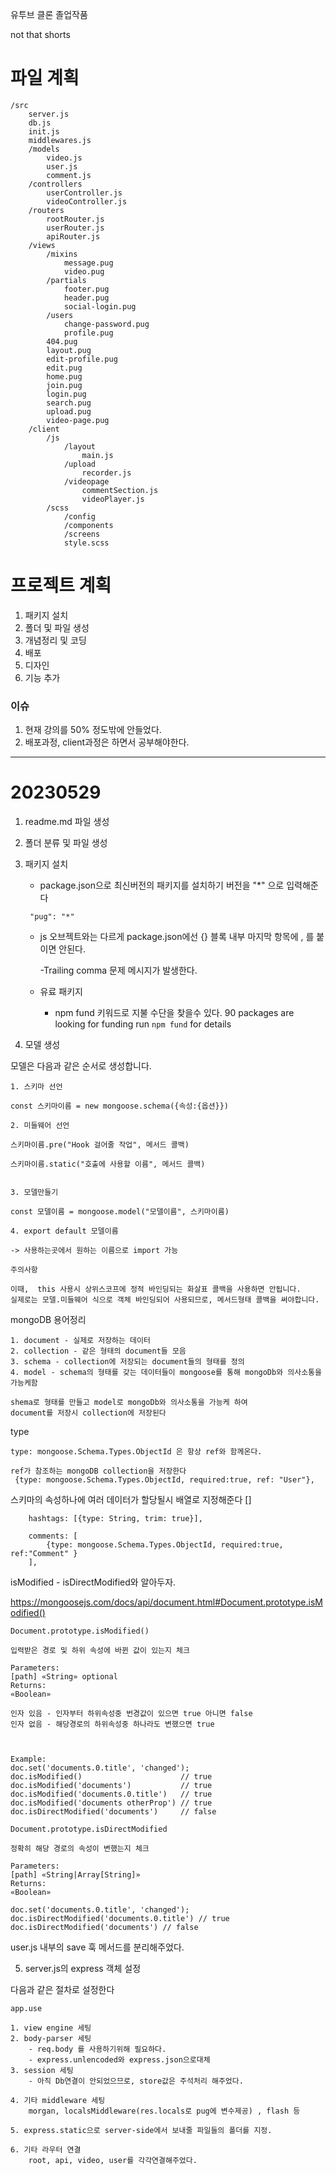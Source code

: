 유투브 클론 졸업작품

not that shorts

# 파일 계획

```
/src
    server.js
    db.js
    init.js
    middlewares.js
    /models
        video.js
        user.js
        comment.js
    /controllers
        userController.js
        videoController.js
    /routers
        rootRouter.js
        userRouter.js
        apiRouter.js
    /views
        /mixins
            message.pug
            video.pug
        /partials
            footer.pug
            header.pug
            social-login.pug
        /users
            change-password.pug
            profile.pug
        404.pug
        layout.pug
        edit-profile.pug
        edit.pug
        home.pug
        join.pug
        login.pug
        search.pug
        upload.pug
        video-page.pug
    /client
        /js
            /layout
                main.js
            /upload
                recorder.js
            /videopage
                commentSection.js
                videoPlayer.js
        /scss
            /config
            /components
            /screens
            style.scss
```

# 프로젝트 계획

1. 패키지 설치
2. 폴더 및 파일 생성
3. 개념정리 및 코딩
4. 배포
5. 디자인
6. 기능 추가

### 이슈

1. 현재 강의를 50% 정도밖에 안들었다.
2. 배포과정, client과정은 하면서 공부해야한다.

---

# 20230529

1.  readme.md 파일 생성
2.  폴더 분류 및 파일 생성
3.  패키지 설치

    - package.json으로 최신버전의 패키지를 설치하기
      버전을 "\*" 으로 입력해준다

    ```
     "pug": "*"
    ```

    - js 오브젝트와는 다르게 package.json에선 {} 블록 내부 마지막 항목에 , 를 붙이면 안된다.

      -Trailing comma 문제 메시지가 발생한다.

    - 유료 패키지
      - npm fund 키워드로 지불 수단을 찾을수 있다.
        90 packages are looking for funding
        run `npm fund` for details

4.  모델 생성

모델은 다음과 같은 순서로 생성합니다.

```
1. 스키마 선언

const 스키마이름 = new mongoose.schema({속성:{옵션}})

2. 미들웨어 선언

스키마이름.pre("Hook 걸어줄 작업", 메서드 콜백)

스키마이름.static("호출에 사용할 이름", 메서드 콜백)


3. 모델만들기

const 모델이름 = mongoose.model("모델이름", 스키마이름)

4. export default 모델이름

-> 사용하는곳에서 원하는 이름으로 import 가능

주의사항

이때,  this 사용시 상위스코프에 정적 바인딩되는 화살표 콜백을 사용하면 안됩니다.
실제로는 모델.미들웨어 식으로 객체 바인딩되어 사용되므로, 메서드형태 콜백을 써야합니다.
```

mongoDB 용어정리

```
1. document - 실제로 저장하는 데이터
2. collection - 같은 형태의 document들 모음
3. schema - collection에 저장되는 document들의 형태를 정의
4. model - schema의 형태를 갖는 데이터들이 mongoose를 통해 mongoDb와 의사소통을 가능케함

shema로 형태를 만들고 model로 mongoDb와 의사소통을 가능케 하여
document를 저장시 collection에 저장된다
```

type

```
type: mongoose.Schema.Types.ObjectId 은 항상 ref와 함께온다.

ref가 참조하는 mongoDB collection을 저장한다
 {type: mongoose.Schema.Types.ObjectId, required:true, ref: "User"},
```

스키마의 속성하나에 여러 데이터가 할당될시 배열로 지정해준다 []

```
    hashtags: [{type: String, trim: true}],

    comments: [
        {type: mongoose.Schema.Types.ObjectId, required:true, ref:"Comment" }
    ],

```

isModified - isDirectModified와 알아두자.

https://mongoosejs.com/docs/api/document.html#Document.prototype.isModified()

```
Document.prototype.isModified()

입력받은 경로 및 하위 속성에 바뀐 값이 있는지 체크

Parameters:
[path] «String» optional
Returns:
«Boolean»

인자 있음 - 인자부터 하위속성중 번경값이 있으면 true 아니면 false
인자 없음 - 해당경로의 하위속성중 하나라도 변했으면 true



Example:
doc.set('documents.0.title', 'changed');
doc.isModified()                      // true
doc.isModified('documents')           // true
doc.isModified('documents.0.title')   // true
doc.isModified('documents otherProp') // true
doc.isDirectModified('documents')     // false

Document.prototype.isDirectModified

정확히 해당 경로의 속성이 변했는지 체크

Parameters:
[path] «String|Array[String]»
Returns:
«Boolean»

doc.set('documents.0.title', 'changed');
doc.isDirectModified('documents.0.title') // true
doc.isDirectModified('documents') // false

```

user.js 내부의 save 훅 메서드를 분리해주었다.

5. server.js의 express 객체 설정

다음과 같은 절차로 설정한다

```
app.use

1. view engine 세팅
2. body-parser 세팅
    - req.body 를 사용하기위해 필요하다.
    - express.unlencoded와 express.json으로대체
3. session 세팅
    - 아직 Db연결이 안되었으므로, store값은 주석처리 해주었다.

4. 기타 middleware 세팅
    morgan, localsMiddleware(res.locals로 pug에 변수제공) , flash 등

5. express.static으로 server-side에서 보내줄 파일들의 폴더를 지정.

6. 기타 라우터 연결
    root, api, video, user를 각각연결해주었다.
```
